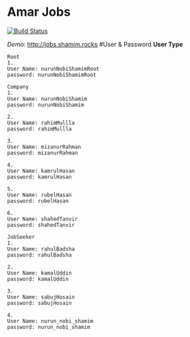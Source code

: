 # Amar Jobs

[![Build Status](http://shamim.rocks/ajobs/screen-shot.png)](https://travis-ci.org/laravel/framework)

*Demo:*
http://jobs.shamim.rocks
#User & Password
**User Type**
```
Root
1.
User Name: nurunNobiShamimRoot
password: nurunNobiShamimRoot
```
```
Company
1.
User Name: nurunNobiShamim
password: nurunNobiShamim

2.
User Name: rahimMullla
password: rahimMullla

3.
User Name: mizanurRahman
password: mizanurRahman

4.
User Name: kamrulHasan
password: kamrulHasan

5.
User Name: rubelHasan
password: rubelHasan

6.
User Name: shahedTanvir
password: shahedTanvir

JobSeeker
1.
User Name: rahulBadsha
password: rahulBadsha

2.
User Name: kamalUddin
password: kamalUddin

3.
User Name: sabujHosain
password: sabujHosain

4.
User Name: nurun_nobi_shamim
password: nurun_nobi_shamim

```
